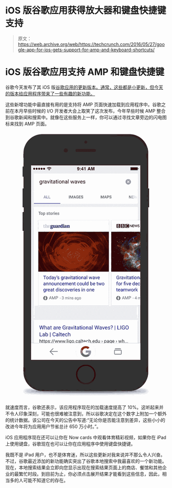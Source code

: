 # iOS 版谷歌应用获得放大器和键盘快捷键支持 

> 原文：<https://web.archive.org/web/https://techcrunch.com/2016/05/27/google-app-for-ios-gets-support-for-amp-and-keyboard-shortcuts/>

# iOS 版谷歌应用支持 AMP 和键盘快捷键

谷歌今天发布了其 iOS 版[谷歌应用的更新版本。通常，这些都是小更新，但今天的版本给应用程序带来了一些有趣的新功能。](https://web.archive.org/web/20221230044917/https://itunes.apple.com/us/app/google-app-search-made-just/id284815942?mt=8)

这些新增功能中最直接有用的是支持将 AMP 页面快速加载到应用程序中。谷歌之前在本月早些时候的 I/O 开发者大会上取笑了这次发布，今年早些时候 AMP 整合到谷歌新闻和搜索中。就像在这些服务上一样，你可以通过寻找文章旁边的闪电图标来找到 AMP 页面。

[![AMP_Animation_for_iGSA_Blog_pos_web](img/cd1dfe40efe08803b03f48b029323ea0.png)](https://web.archive.org/web/20221230044917/https://techcrunch.com/wp-content/uploads/2016/05/amp_animation_for_igsa_blog_pos_web.gif)

就速度而言，谷歌还表示，该应用程序现在的加载速度提高了 10%。这听起来并不令人印象深刻，可能也很难被注意到，所以谷歌决定在这个数字上附加一个额外的统计数据。该公司在今天的公告中写道:“无论你是否能注意到差异，这些小小的改进今年将为应用用户节省总计 650 万小时。”。

iOS 应用程序现在还可以让你在 Now cards 中观看体育精彩视频，如果你在 iPad 上使用键盘，谷歌现在也可以让你在应用程序中使用键盘快捷键。

我既不是 iPad 用户，也不是体育迷，所以这些更新对我来说并不那么令人兴奋。不过，谷歌最近添加的新功能确实突出了谷歌本地搜索中我最喜欢的一个新功能。现在，本地搜索结果会立即向您显示出现在搜索结果页面上的商店、餐馆和其他企业的最繁忙时段。到目前为止，你必须点击展开结果才能看到这些信息，因此，相当多的人可能不知道它的存在。